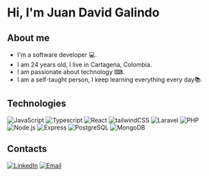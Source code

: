 
# Hi, I'm Juan David Galindo

## About me
- I'm a software developer 💻.
- I am 24 years old, I live in Cartagena, Colombia.
- I am passionate about technology ⌨.
- I am a self-taught person, I keep learning everything every day📚.
## Technologies
  ![JavaScript](https://img.shields.io/badge/-JavaScript-333333?style=flat&logo=javascript) ![Typescript](https://img.shields.io/badge/-Typescript-333333?style=flat&logo=typescript) ![React](https://img.shields.io/badge/-React-333333?style=flat&logo=react) ![tailwindCSS](https://img.shields.io/badge/TailwindCss-333333?style=flat&logo=tailwindcss) ![Laravel](https://img.shields.io/badge/Laravel-333333?style=flat&logo=Laravel) ![PHP](https://img.shields.io/badge/PHP-333333?style=flat&logo=PHP) ![Node.js](https://img.shields.io/badge/-Node.js-333333?style=flat&logo=node.js) ![Express](https://img.shields.io/badge/-Express-333333?style=flat&logo=express) ![PostgreSQL](https://img.shields.io/badge/-PostgreSQL-333333?style=flat&logo=postgresql) ![MongoDB](https://img.shields.io/badge/-MongoDB-333333?style=flat&logo=MongoDB)

## Contacts
<a href="https://www.linkedin.com/in/juan-david-galindo-barrios-4ab953149/"><img alt="LinkedIn" src="https://img.shields.io/badge/LinkedIn-Juan David-blue?style=flat-square&logo=linkedin"></a>
<a href="juan_galindo00@outlook.com"><img alt="Email" src="https://img.shields.io/badge/Outlook-juan_galindo00@outlook.com-blue?style=flat-square&logo=Outlook"></a>  

  
  

